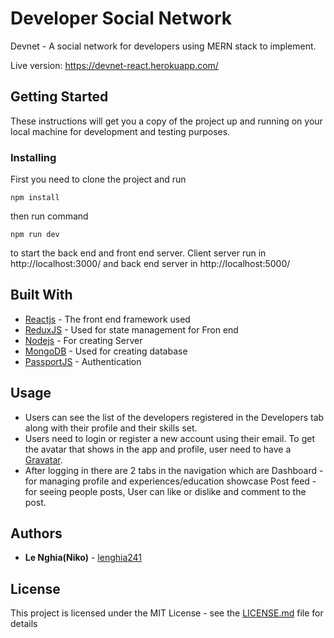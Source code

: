
# Developer Social Network

Devnet - A social network for developers using MERN stack to implement.

Live version: https://devnet-react.herokuapp.com/

## Getting Started

These instructions will get you a copy of the project up and running on your local machine for development and testing purposes.

### Installing

First you need to clone the project and run

```
npm install
```

then run command

```
npm run dev
```
to start the back end and front end server. Client server run in http://localhost:3000/ and back end server in http://localhost:5000/

## Built With

* [Reactjs](https://reactjs.org/docs/getting-started.html) - The front end framework used
* [ReduxJS](https://redux.js.org/) - Used for state management for Fron end
* [Nodejs](https://nodejs.org/en/docs/) - For creating Server
* [MongoDB](https://docs.mongodb.com/) - Used for creating database
* [PassportJS](http://www.passportjs.org/docs/) - Authentication

## Usage

* Users can see the list of the developers registered in the Developers tab along with their profile and their skills set.
* Users need to login or register a new account using their email. To get the avatar that shows in the app and profile, user need to have a [Gravatar](https://en.gravatar.com/).
* After logging in there are 2 tabs in the navigation which are 
Dashboard - for managing profile and experiences/education showcase
Post feed - for seeing people posts, User can like or dislike and comment to the post.

## Authors

* **Le Nghia(Niko)** - [lenghia241](https://github.com/lenghia241)


## License

This project is licensed under the MIT License - see the [LICENSE.md](LICENSE.md) file for details


